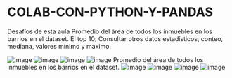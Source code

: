 # COLAB-CON-PYTHON-Y-PANDAS
Desafíos de esta aula Promedio del área de todos los inmuebles en los barrios en el dataset. El top 10; Consultar otros datos estadísticos, conteo, mediana, valores mínimo y máximo.

![image](https://github.com/leomj07/COLAB-CON-PYTHON-Y-PANDAS/assets/13156906/6d0c176c-f55e-4f62-920b-3e540f0610ef)
![image](https://github.com/leomj07/COLAB-CON-PYTHON-Y-PANDAS/assets/13156906/048d53d2-bf36-4035-a3b0-ba3c57a18687)
![image](https://github.com/leomj07/COLAB-CON-PYTHON-Y-PANDAS/assets/13156906/5245976e-2589-4566-8fe4-4c4962d9dda5)
![image](https://github.com/leomj07/COLAB-CON-PYTHON-Y-PANDAS/assets/13156906/8b4c740b-b0a2-4dd2-b993-003fe8b8d4eb)
Promedio del área de todos los inmuebles en los barrios en el dataset.
![image](https://github.com/leomj07/COLAB-CON-PYTHON-Y-PANDAS/assets/13156906/9664db01-87b6-46e2-9ad2-68c1fb85c630)
![image](https://github.com/leomj07/COLAB-CON-PYTHON-Y-PANDAS/assets/13156906/9ef83241-57f3-43a9-8208-8658fa0d30a3)
![image](https://github.com/leomj07/COLAB-CON-PYTHON-Y-PANDAS/assets/13156906/bfbce798-f59c-44da-a604-d7aa06fc5e94)
![image](https://github.com/leomj07/COLAB-CON-PYTHON-Y-PANDAS/assets/13156906/7f7e11a4-575f-4d0d-abc4-430b029c19f4)



